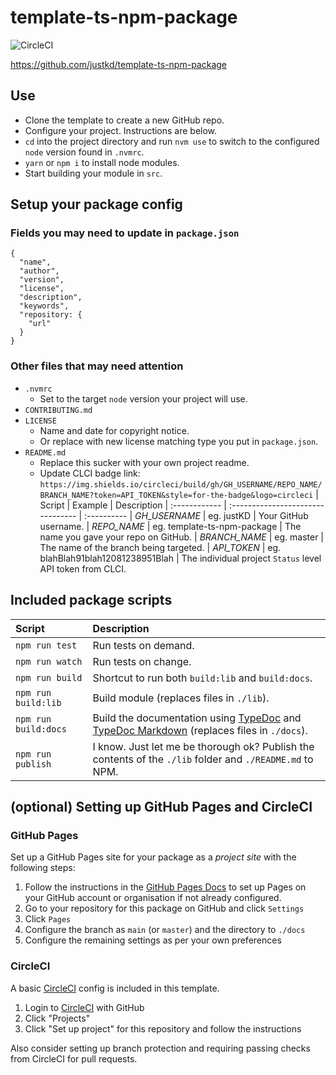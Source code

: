 # template-ts-npm-package

![CircleCI](https://img.shields.io/circleci/build/gh/justkd/template-ts-npm-package/master?token=5d76eb51f1f5547eb2c610645c07272cbb149f58&style=for-the-badge&logo=circleci)

<https://github.com/justkd/template-ts-npm-package>

## Use

- Clone the template to create a new GitHub repo.
- Configure your project. Instructions are below.
- `cd` into the project directory and run `nvm use` to switch to the configured `node` version found in `.nvmrc`.
- `yarn` or `npm i` to install node modules.
- Start building your module in `src`.

## Setup your package config

### Fields you may need to update in `package.json`

```
{
  "name",
  "author",
  "version",
  "license",
  "description",
  "keywords",
  "repository: {
    "url"
  }
}
```

### Other files that may need attention

- `.nvmrc`
  - Set to the target `node` version your project will use.
- `CONTRIBUTING.md`
- `LICENSE`
  - Name and date for copyright notice.
  - Or replace with new license matching type you put in `package.json`.
- `README.md`
  - Replace this sucker with your own project readme.
  - Update CLCI badge link:  
    `https://img.shields.io/circleci/build/gh/GH_USERNAME/REPO_NAME/BRANCH_NAME?token=API_TOKEN&style=for-the-badge&logo=circleci`
    | Script        | Example                           | Description
    | :------------ | :-------------------------------- | :----------
    | _GH_USERNAME_ | eg. justKD                        | Your GitHub username.
    | _REPO_NAME_   | eg. template-ts-npm-package       | The name you gave your repo on GitHub.
    | _BRANCH_NAME_ | eg. master                        | The name of the branch being targeted.
    | _API_TOKEN_   | eg. blahBlah91blah12081238951Blah | The individual project `Status` level API token from CLCI.

## Included package scripts

| Script               | Description
| :------------------- | :----------
| `npm run test`       | Run tests on demand.
| `npm run watch`      | Run tests on change.
| `npm run build`      | Shortcut to run both `build:lib` and `build:docs`.
| `npm run build:lib` | Build module (replaces files in `./lib`).
| `npm run build:docs` | Build the documentation using [TypeDoc](http://typedoc.org) and [TypeDoc Markdown](https://github.com/tgreyuk/typedoc-plugin-markdown/tree/master/packages/typedoc-plugin-markdown) (replaces files in `./docs`).
| `npm run publish`    | I know. Just let me be thorough ok? Publish the contents of the `./lib` folder and `./README.md` to NPM.

## (optional) Setting up GitHub Pages and CircleCI

### GitHub Pages

Set up a GitHub Pages site for your package as a _project site_ with the following steps:

1. Follow the instructions in the [GitHub Pages Docs](https://docs.github.com/en/pages/getting-started-with-github-pages/creating-a-github-pages-site) to set up Pages on your GitHub account or organisation if not already configured.
1. Go to your repository for this package on GitHub and click `Settings`
1. Click `Pages`
1. Configure the branch as `main` (or `master`) and the directory to `./docs`
1. Configure the remaining settings as per your own preferences

### CircleCI

A basic [CircleCI](https://circleci.com) config is included in this template.

1. Login to [CircleCI](https://circleci.com) with GitHub
1. Click "Projects"
1. Click "Set up project" for this repository and follow the instructions

Also consider setting up branch protection and requiring passing checks from CircleCI for pull requests.
